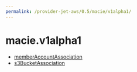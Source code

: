 ```yaml
---
permalink: /provider-jet-aws/0.5/macie/v1alpha1/
---
```


# macie.v1alpha1



* [memberAccountAssociation](memberAccountAssociation.md)
* [s3BucketAssociation](s3BucketAssociation.md)